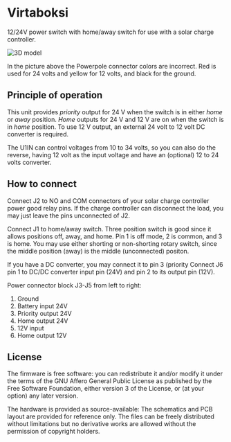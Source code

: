 # Virtaboksi

12/24V power switch with home/away switch for use with a solar charge
controller.

![3D model](docs/3d.avif)

In the picture above the Powerpole connector colors are incorrect. Red
is used for 24 volts and yellow for 12 volts, and black for the ground.

## Principle of operation

This unit provides *priority* output for 24 V when the switch is in
either *home* or *away* position. *Home* outputs for 24 V and 12 V are
on when the switch is in *home* position. To use 12 V output, an
external 24 volt to 12 volt DC converter is required.

The U1IN can control voltages from 10 to 34 volts, so you can also do
the reverse, having 12 volt as the input voltage and have an
(optional) 12 to 24 volts converter.

## How to connect

Connect J2 to NO and COM connectors of your solar charge controller
power good relay pins. If the charge controller can disconnect the
load, you may just leave the pins unconnected of J2.

Connect J1 to home/away switch. Three position switch is good since it
allows positions off, away, and home. Pin 1 is off mode, 2 is common,
and 3 is home. You may use either shorting or non-shorting rotary
switch, since the middle position (away) is the middle (unconnected)
positon.

If you have a DC converter, you may connect it to pin 3 (priority 
Connect J6 pin 1 to DC/DC converter input pin (24V) and pin 2 to
its output pin (12V).

Power connector block J3-J5 from left to right:

1. Ground
2. Battery input 24V
3. Priority output 24V
4. Home output 24V
5. 12V input
6. Home output 12V

## License

The firmware is free software: you can redistribute it and/or modify
it under the terms of the GNU Affero General Public License as
published by the Free Software Foundation, either version 3 of the
License, or (at your option) any later version.

The hardware is provided as source-available: The schematics and PCB
layout are provided for reference only. The files can be freely
distributed without limitations but no derivative works are allowed
without the permission of copyright holders.
